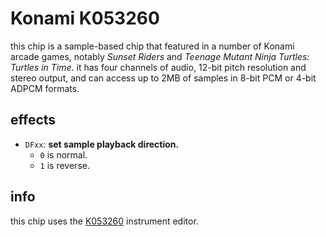 # Konami K053260

this chip is a sample-based chip that featured in a number of Konami arcade games, notably _Sunset Riders_ and _Teenage Mutant Ninja Turtles: Turtles in Time_. it has four channels of audio, 12-bit pitch resolution and stereo output, and can access up to 2MB of samples in 8-bit PCM or 4-bit ADPCM formats.

## effects

- `DFxx`: **set sample playback direction.**
  - `0` is normal.
  - `1` is reverse.

## info

this chip uses the [K053260](../4-instrument/k053260.md) instrument editor.

